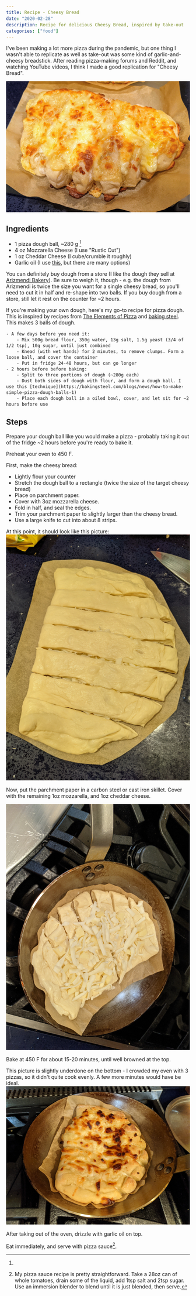 ```yaml
---
title: Recipe - Cheesy Bread
date: "2020-02-28"
description: Recipe for delicious Cheesy Bread, inspired by take-out
categories: ["food"]
---
```


I've been making a lot more pizza during the pandemic, but one thing I wasn't able to replicate as well as take-out was some kind of garlic-and-cheesy breadstick.
After reading pizza-making forums and Reddit, and watching YouTube videos, I think I made a good replication for "Cheesy Bread".

![](./cheesy_bread_1.jpg)

## Ingredients

- 1 pizza dough ball, ~280 g [^1]
- 4 oz Mozzarella Cheese (I use "Rustic Cut")
- 1 oz Cheddar Cheese (I cube/crumble it roughly)
- Garlic oil (I use [this](https://enzostable.com/products/enzo-organic-extra-virgin-olive-oil-garlic-infused), but there are many options)

[^1]:
  You can definitely buy dough from a store (I like the dough they sell at [Arizmendi Bakery](https://www.arizmendibakery.com/)). Be sure to weigh it, though - e.g. the dough from Arizmendi is twice the size you want for a single cheesy bread, so you'll need to cut it in half and re-shape into two balls. If you buy dough from a store, still let it rest on the counter for ~2 hours.

  If you're making your own dough, here's my go-to recipe for pizza dough. This is inspired by recipes from [The Elements of Pizza](https://kensartisan.com/elements-of-pizza/) and [baking steel](https://bakingsteel.com/blogs/news/72-hour-pizza-dough-a-cold-version). This makes 3 balls of dough.

    - A few days before you need it:
        - Mix 500g bread flour, 350g water, 13g salt, 1.5g yeast (3/4 of 1/2 tsp), 10g sugar, until just combined
        - Knead (with wet hands) for 2 minutes, to remove clumps. Form a loose ball, and cover the container
        - Put in fridge 24-48 hours, but can go longer
    - 2 hours before before baking: 
        - Split to three portions of dough (~280g each)
        - Dust both sides of dough with flour, and form a dough ball. I use this [technique](https://bakingsteel.com/blogs/news/how-to-make-simple-pizza-dough-balls-1)
        - Place each dough ball in a oiled bowl, cover, and let sit for ~2 hours before use

## Steps

Prepare your dough ball like you would make a pizza - probably taking it out of the fridge ~2 hours before you're ready to bake it.

Preheat your oven to 450 F.

First, make the cheesy bread:
- Lightly flour your counter
- Stretch the dough ball to a rectangle (twice the size of the target cheesy bread)
- Place on parchment paper.
- Cover with 3oz mozzarella cheese.
- Fold in half, and seal the edges.
- Trim your parchment paper to slightly larger than the cheesy bread.
- Use a large knife to cut into about 8 strips.

At this point, it should look like this picture:
![](./cheesy_bread_2.jpg)

Now, put the parchment paper in a carbon steel or cast iron skillet.
Cover with the remaining 1oz mozzarella, and 1oz cheddar cheese.

![](./cheesy_bread_3.jpg)

Bake at 450 F for about 15-20 minutes, until well browned at the top.

This picture is slightly underdone on the bottom - I crowded my oven with 3 pizzas, so it didn't quite cook evenly. A few more minutes would have be ideal.
![](./cheesy_bread_4.jpg)

After taking out of the oven, drizzle with garlic oil on top.

Eat immediately, and serve with pizza sauce[^4].

[^4]: My pizza sauce recipe is pretty straightforward. Take a 28oz can of whole tomatoes, drain some of the liquid, add 1tsp salt and 2tsp sugar. Use an immersion blender to blend until it is just blended, then serve.
